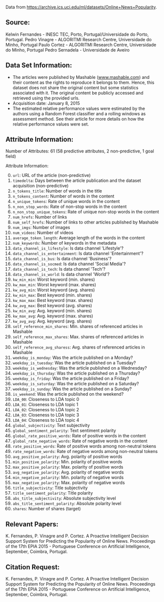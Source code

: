 Data from https://archive.ics.uci.edu/ml/datasets/Online+News+Popularity.

## Source:

Kelwin Fernandes - INESC TEC, Porto, Portugal/Universidade do Porto, Portugal. 
Pedro Vinagre - ALGORITMI Research Centre, Universidade do Minho, Portugal 
Paulo Cortez - ALGORITMI Research Centre, Universidade do Minho, Portugal 
Pedro Sernadela - Universidade de Aveiro

## Data Set Information:

* The articles were published by Mashable (www.mashable.com) and their content as the rights to reproduce it belongs to them. Hence, this dataset does not share the original content but some statistics associated with it. The original content be publicly accessed and retrieved using the provided urls. 
* Acquisition date: January 8, 2015 
* The estimated relative performance values were estimated by the authors using a Random Forest classifier and a rolling windows as assessment method. See their article for more details on how the relative performance values were set.

## Attribute Information:

Number of Attributes: 61 (58 predictive attributes, 2 non-predictive, 1 goal field) 

Attribute Information: 

0.  `url`: URL of the article (non-predictive) 
1.  `timedelta`: Days between the article publication and the dataset acquisition (non-predictive) 
2.  `n_tokens_title`: Number of words in the title 
3.  `n_tokens_content`: Number of words in the content 
4.  `n_unique_tokens`: Rate of unique words in the content 
5.  `n_non_stop_words`: Rate of non-stop words in the content 
6.  `n_non_stop_unique_tokens`: Rate of unique non-stop words in the content 
7.  `num_hrefs`: Number of links 
8.  `num_self_hrefs`: Number of links to other articles published by Mashable 
9.  `num_imgs`: Number of images 
10. `num_videos`: Number of videos 
11. `average_token_length`: Average length of the words in the content 
12. `num_keywords`: Number of keywords in the metadata 
13. `data_channel_is_lifestyle`: Is data channel 'Lifestyle'? 
14. `data_channel_is_entertainment`: Is data channel 'Entertainment'? 
15. `data_channel_is_bus`: Is data channel 'Business'? 
16. `data_channel_is_socmed`: Is data channel 'Social Media'? 
17. `data_channel_is_tech`: Is data channel 'Tech'? 
18. `data_channel_is_world`: Is data channel 'World'? 
19. `kw_min_min`: Worst keyword (min. shares) 
20. `kw_max_min`: Worst keyword (max. shares) 
21. `kw_avg_min`: Worst keyword (avg. shares) 
22. `kw_min_max`: Best keyword (min. shares) 
23. `kw_max_max`: Best keyword (max. shares) 
24. `kw_avg_max`: Best keyword (avg. shares) 
25. `kw_min_avg`: Avg. keyword (min. shares) 
26. `kw_max_avg`: Avg. keyword (max. shares) 
27. `kw_avg_avg`: Avg. keyword (avg. shares) 
28. `self_reference_min_shares`: Min. shares of referenced articles in Mashable 
29. `self_reference_max_shares`: Max. shares of referenced articles in Mashable 
30. `self_reference_avg_sharess`: Avg. shares of referenced articles in Mashable 
31. `weekday_is_monday`: Was the article published on a Monday? 
32. `weekday_is_tuesday`: Was the article published on a Tuesday? 
33. `weekday_is_wednesday`: Was the article published on a Wednesday? 
34. `weekday_is_thursday`: Was the article published on a Thursday? 
35. `weekday_is_friday`: Was the article published on a Friday? 
36. `weekday_is_saturday`: Was the article published on a Saturday? 
37. `weekday_is_sunday`: Was the article published on a Sunday? 
38. `is_weekend`: Was the article published on the weekend? 
39. `LDA_00`: Closeness to LDA topic 0 
40. `LDA_01`: Closeness to LDA topic 1 
41. `LDA_02`: Closeness to LDA topic 2 
42. `LDA_03`: Closeness to LDA topic 3 
43. `LDA_04`: Closeness to LDA topic 4 
44. `global_subjectivity`: Text subjectivity 
45. `global_sentiment_polarity`: Text sentiment polarity 
46. `global_rate_positive_words`: Rate of positive words in the content 
47. `global_rate_negative_words`: Rate of negative words in the content 
48. `rate_positive_words`: Rate of positive words among non-neutral tokens 
49. `rate_negative_words`: Rate of negative words among non-neutral tokens 
50. `avg_positive_polarity`: Avg. polarity of positive words 
51. `min_positive_polarity`: Min. polarity of positive words 
52. `max_positive_polarity`: Max. polarity of positive words 
53. `avg_negative_polarity`: Avg. polarity of negative words 
54. `min_negative_polarity`: Min. polarity of negative words 
55. `max_negative_polarity`: Max. polarity of negative words 
56. `title_subjectivity`: Title subjectivity 
57. `title_sentiment_polarity`: Title polarity 
58. `abs_title_subjectivity`: Absolute subjectivity level 
59. `abs_title_sentiment_polarity`: Absolute polarity level 
60. `shares`: Number of shares (target)

## Relevant Papers:

K. Fernandes, P. Vinagre and P. Cortez. A Proactive Intelligent Decision Support System for Predicting the Popularity of Online News. Proceedings of the 17th EPIA 2015 - Portuguese Conference on Artificial Intelligence, September, Coimbra, Portugal.

## Citation Request:

K. Fernandes, P. Vinagre and P. Cortez. A Proactive Intelligent Decision Support System for Predicting the Popularity of Online News. Proceedings of the 17th EPIA 2015 - Portuguese Conference on Artificial Intelligence, September, Coimbra, Portugal.